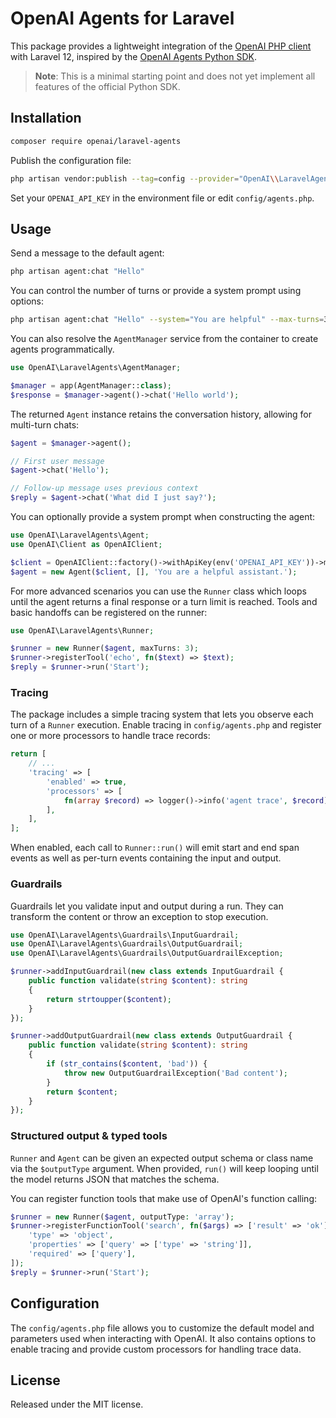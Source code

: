 # OpenAI Agents for Laravel

This package provides a lightweight integration of the [OpenAI PHP client](https://github.com/openai-php/client) with Laravel 12, inspired by the [OpenAI Agents Python SDK](https://github.com/openai/openai-agents-python).

> **Note**: This is a minimal starting point and does not yet implement all features of the official Python SDK.

## Installation

```bash
composer require openai/laravel-agents
```

Publish the configuration file:

```bash
php artisan vendor:publish --tag=config --provider="OpenAI\\LaravelAgents\\AgentServiceProvider"
```

Set your `OPENAI_API_KEY` in the environment file or edit `config/agents.php`.

## Usage

Send a message to the default agent:

```bash
php artisan agent:chat "Hello"
```

You can control the number of turns or provide a system prompt using options:

```bash
php artisan agent:chat "Hello" --system="You are helpful" --max-turns=3
```

You can also resolve the `AgentManager` service from the container to create agents programmatically.

```php
use OpenAI\LaravelAgents\AgentManager;

$manager = app(AgentManager::class);
$response = $manager->agent()->chat('Hello world');
```

The returned `Agent` instance retains the conversation history, allowing for multi-turn chats:

```php
$agent = $manager->agent();

// First user message
$agent->chat('Hello');

// Follow-up message uses previous context
$reply = $agent->chat('What did I just say?');
```

You can optionally provide a system prompt when constructing the agent:

```php
use OpenAI\LaravelAgents\Agent;
use OpenAI\Client as OpenAIClient;

$client = OpenAIClient::factory()->withApiKey(env('OPENAI_API_KEY'))->make();
$agent = new Agent($client, [], 'You are a helpful assistant.');
```

For more advanced scenarios you can use the `Runner` class which loops until the
agent returns a final response or a turn limit is reached. Tools and basic handoffs
can be registered on the runner:

```php
use OpenAI\LaravelAgents\Runner;

$runner = new Runner($agent, maxTurns: 3);
$runner->registerTool('echo', fn($text) => $text);
$reply = $runner->run('Start');
```

### Tracing

The package includes a simple tracing system that lets you observe each turn
of a `Runner` execution. Enable tracing in `config/agents.php` and register one
or more processors to handle trace records:

```php
return [
    // ...
    'tracing' => [
        'enabled' => true,
        'processors' => [
            fn(array $record) => logger()->info('agent trace', $record),
        ],
    ],
];
```

When enabled, each call to `Runner::run()` will emit start and end span events
as well as per-turn events containing the input and output.

### Guardrails

Guardrails let you validate input and output during a run. They can transform
the content or throw an exception to stop execution.

```php
use OpenAI\LaravelAgents\Guardrails\InputGuardrail;
use OpenAI\LaravelAgents\Guardrails\OutputGuardrail;
use OpenAI\LaravelAgents\Guardrails\OutputGuardrailException;

$runner->addInputGuardrail(new class extends InputGuardrail {
    public function validate(string $content): string
    {
        return strtoupper($content);
    }
});

$runner->addOutputGuardrail(new class extends OutputGuardrail {
    public function validate(string $content): string
    {
        if (str_contains($content, 'bad')) {
            throw new OutputGuardrailException('Bad content');
        }
        return $content;
    }
});
```

### Structured output & typed tools

`Runner` and `Agent` can be given an expected output schema or class name via the
`$outputType` argument. When provided, `run()` will keep looping until the model
returns JSON that matches the schema.

You can register function tools that make use of OpenAI's function calling:

```php
$runner = new Runner($agent, outputType: 'array');
$runner->registerFunctionTool('search', fn($args) => ['result' => 'ok'], [
    'type' => 'object',
    'properties' => ['query' => ['type' => 'string']],
    'required' => ['query'],
]);
$reply = $runner->run('Start');
```

## Configuration

The `config/agents.php` file allows you to customize the default model and parameters used when interacting with OpenAI. It also contains options to enable tracing and provide custom processors for handling trace data.

## License

Released under the MIT license.
